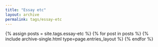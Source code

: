```yaml
---
title: "Essay etc"
layout: archive
permalink: tags/essay-etc
---
```


{% assign posts = site.tags.essay-etc %}
{% for post in posts %} {% include archive-single.html type=page.entries_layout %} {% endfor %}